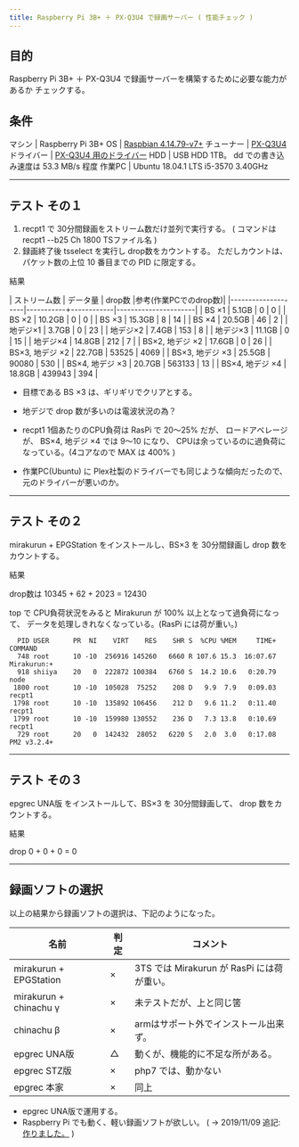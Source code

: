```yaml
---
title: Raspberry Pi 3B+ ＋ PX-Q3U4 で録画サーバー ( 性能チェック )
---
```




## 目的
Raspberry Pi 3B+ ＋ PX-Q3U4 で録画サーバーを構築するために必要な能力があるか
チェックする。



## 条件

マシン     | Raspberry Pi 3B+
OS         | [Raspbian 4.14.79-v7+](https://www.raspberrypi.org)
チューナー | [PX-Q3U4](http://www.plex-net.co.jp/product/px-q3u4/)
ドライバー | [PX-Q3U4 用のドライバー](https://github.com/nns779/px4_drv)
HDD        | USB HDD 1TB。 dd での書き込み速度は 53.3 MB/s 程度
作業PC     | Ubuntu 18.04.1 LTS i5-3570 3.40GHz


------------------------
## テスト その１ 

1. recpt1 で 30分間録画をストリーム数だけ並列で実行する。
   ( コマンドは recpt1 --b25 Ch 1800 TSファイル名 )
1. 録画終了後 tsselect を実行し drop数をカウントする。
   ただしカウントは、パケット数の上位 10 番目までの PID に限定する。

結果

| ストリーム数       | データ量  |  drop数    |参考(作業PCでのdrop数)|
|--------------------|-----------+------------|----------------------|
| BS ×1             |   5.1GB   |      0     |     0                |
| BS ×2             |  10.2GB   |      0     |     0                |
| BS ×3             |  15.3GB   |      8     |    14                |
| BS ×4             |  20.5GB   |     46     |     2                |
| 地デジ×1          |   3.7GB   |      0     |    23                |
| 地デジ×2          |   7.4GB   |    153     |     8                |
| 地デジ×3          |  11.1GB   |      0     |    15                |
| 地デジ×4          |  14.8GB   |    212     |     7                |
| BS×2, 地デジ ×2  |  17.6GB   |      0     |    26                |
| BS×3, 地デジ ×2  |  22.7GB   |  53525     |  4069                |
| BS×3, 地デジ ×3  |  25.5GB   |  90080     |   530                |
| BS×4, 地デジ ×3  |  20.7GB   | 563133     |    13                |
| BS×4, 地デジ ×4  |  18.8GB   | 439943     |   394                |

* 目標である BS ×3 は、ギリギリでクリアとする。

* 地デジで drop 数が多いのは電波状況の為？

* recpt1 1個あたりのCPU負荷は RasPi で 20〜25% だが、
   ロードアベレージが、 BS×4, 地デジ ×4 では 9〜10 になり、
   CPUは余っているのに過負荷になっている。(4コアなので MAX は 400% )

* 作業PC(Ubuntu) に Plex社製のドライバーでも同じような傾向だったので、
  元のドライバーが悪いのか。




------------------------
## テスト その２

mirakurun + EPGStation をインストールし、BS×3 を 30分間録画し
drop 数をカウントする。

結果

 drop数は 10345 + 62 +  2023 = 12430

 top で CPU負荷状況をみると Mirakurun が 100% 以上となって過負荷になって、
 データを処理しきれなくなっている。(RasPi には荷が重い。)
 
```
  PID USER      PR  NI    VIRT    RES    SHR S  %CPU %MEM     TIME+ COMMAND    
  748 root      10 -10  256916 145260   6660 R 107.6 15.3  16:07.67 Mirakurun:+
  918 shiiya    20   0  222872 100384   6760 S  14.2 10.6   0:20.79 node       
 1800 root      10 -10  105028  75252    208 D   9.9  7.9   0:09.03 recpt1     
 1798 root      10 -10  135892 106456    212 D   9.6 11.2   0:11.40 recpt1     
 1799 root      10 -10  159980 130552    236 D   7.3 13.8   0:10.69 recpt1     
  729 root      20   0  142432  28052   6220 S   2.0  3.0   0:17.08 PM2 v3.2.4+
```

------------------------
## テスト その３

epgrec UNA版 をインストールして、BS×3 を 30分間録画して、
drop 数をカウントする。

結果

 drop 0 + 0 + 0 = 0




------------------------
## 録画ソフトの選択

以上の結果から録画ソフトの選択は、下記のようになった。

| 名前                      | 判定 | コメント                                 |
|---------------------------|------|------------------------------------------|
| mirakurun + EPGStation    |  ×  | 3TS では Mirakurun が RasPi には荷が重い。|
| mirakurun + chinachu γ   |  ×  | 未テストだが、上と同じ筈                 |
| chinachu β               |  ×  | armはサポート外でインストール出来ず。    |
| epgrec UNA版              |  △  | 動くが、機能的に不足な所がある。         |
| epgrec STZ版              |  ×  | php7 では、動かない                      |
| epgrec 本家               |  ×  | 同上                                     |

* epgrec UNA版で運用する。
* Raspberry Pi でも動く、軽い録画ソフトが欲しい。
  ( → 2019/11/09 追記: [作りました。]({{site.baseurl}}/src/raspirec.html) )

